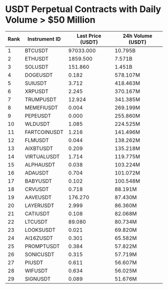 # USDT Perpetual Contracts with Daily Volume > $50 Million

| Rank | Instrument ID | Last Price (USDT) | 24h Volume (USDT) |
|------|---------------|-------------------|-------------------|
| 1 | BTCUSDT | 97033.000 | 10.795B |
| 2 | ETHUSDT | 1859.500 | 7.571B |
| 3 | SOLUSDT | 151.860 | 1.451B |
| 4 | DOGEUSDT | 0.182 | 578.107M |
| 5 | SUIUSDT | 3.712 | 418.463M |
| 6 | XRPUSDT | 2.245 | 370.167M |
| 7 | TRUMPUSDT | 12.924 | 341.385M |
| 8 | MEMEFIUSDT | 0.004 | 269.199M |
| 9 | PEPEUSDT | 0.000 | 255.860M |
| 10 | WLDUSDT | 1.085 | 224.525M |
| 11 | FARTCOINUSDT | 1.216 | 141.496M |
| 12 | FLMUSDT | 0.044 | 138.262M |
| 13 | AIXBTUSDT | 0.209 | 135.218M |
| 14 | VIRTUALUSDT | 1.714 | 119.775M |
| 15 | ALPHAUSDT | 0.038 | 103.224M |
| 16 | ADAUSDT | 0.704 | 101.072M |
| 17 | BABYUSDT | 0.102 | 100.548M |
| 18 | CRVUSDT | 0.718 | 88.191M |
| 19 | AAVEUSDT | 176.270 | 87.430M |
| 20 | LAYERUSDT | 2.999 | 86.360M |
| 21 | CATIUSDT | 0.108 | 82.068M |
| 22 | LTCUSDT | 89.080 | 80.734M |
| 23 | LOOKSUSDT | 0.021 | 69.820M |
| 24 | AI16ZUSDT | 0.301 | 65.582M |
| 25 | PROMPTUSDT | 0.384 | 57.822M |
| 26 | SONICUSDT | 0.315 | 57.719M |
| 27 | PIUSDT | 0.611 | 56.607M |
| 28 | WIFUSDT | 0.634 | 56.025M |
| 29 | SIGNUSDT | 0.089 | 51.676M |
